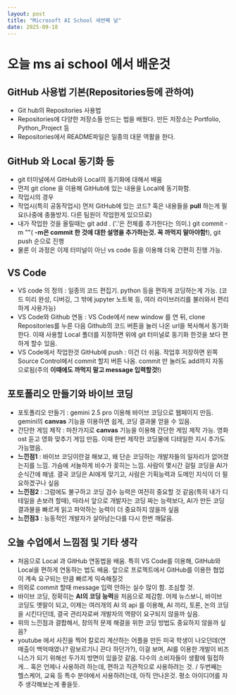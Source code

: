 ```yaml
---
layout: post
title: "Microsoft AI School 세번째 날"
date: 2025-09-18
---
```


# 오늘 ms ai school 에서 배운것
 
 ## GitHub 사용법 기본(Repositories등에 관하여)
  - Git hub의 Repositories 사용법
  - Repositories에 다양한 저장소들 만드는 법을 배웠다. 만든 저장소는 Portfolio, Python_Project 등
  - Repositories에서 README파일은 일종의 대문 역활을 한다.
 
 ## GitHub 와 Local 동기화 등
  - git 터미널에서 GitHub와 Local의 동기화에 대해서 배움
  - 먼저 git clone 을 이용해 GitHub에 있는 내용을 Local에 동기화함.
  - 작업시의 경우
   - 작업시(특히 공동작업시) 먼저 GitHub에 있는 코드? 혹은 내용들을 **pull** 하는게 필요(나중에 충돌방지. 다른 팀원이 작업한게 있으므로)
   - 내가 작업한 것을 올릴때는 git add . ('.'은 전체를 추가한다는 의미.) git commit -m ""( **-m은 commit 한 것에 대한 설명을 추가하는것. 꼭 까먹지 말아야함!**), git push 순으로 진행
   - 물론 이 과정은 이제 터미널이 아닌 vs code 등을 이용해 더욱 간편히 진행 가능.

 ## VS Code 
  - VS code 의 정의 : 일종의 코드 편집기. python 등을 편하게 코딩하는게 가능. (코드 미리 완성, 디버깅, 그 밖에 jupyter 노트북 등, 여러 라이브러리를 불러와서 편리하게 사용가능)
  - VS Code와 Github 연동 : VS Code에서 new window 를 연 뒤, clone Repositories를 누른 다음 Github의 코드 버튼을 눌러 나온 url을 복사해서 동기화 한다. 이때 사용할 Local 폴더를 지정하면 위에 git 터미널로 동기화 한것을 보다 편하게 할수 있음.
  - VS Code에서 작업한것 GitHub에 push : 이건 더 쉬움. 작업후 저장하면 왼쪽 Source Control에서 commit 할지 버튼 나옴. commit 만 눌러도 add까지 자동으로됨(주의 **이때에도 까먹지 말고 message 입력할것!**)

 ## 포토폴리오 만들기와 바이브 코딩
  - 포토폴리오 만들기 : gemini 2.5 pro 이용해 바이브 코딩으로 웹페이지 만듬. gemini의 **canvas** 기능을 이용하면 쉽게, 코딩 결과물 얻을 수 있음.
  - 간단한 게임 제작 : 마찬가지로 **canvas** 기능을 이용해 간단한 게임 제작 가능. 영화 ost 듣고 영화 맞추기 게임 만듬. 이때 한번 제작한 코딩물에 디테일한 지시 추가도 가능했음.
  - **느낀점1** : 바이브 코딩이란걸 해보고, 왜 단순 코딩하는 개발자들의 일자리가 없어졌는지를 느낌. 가슴에 서늘하게 비수가 꽂히는 느낌. 사람이 몇시간 걸릴 코딩을 AI가 순식간에 해냄. 결국 코딩은 AI에게 맞기고, 사람은 기획능력과 도메인 지식이 더 필요하겠구나 싶음
  - **느낀점2** : 그럼에도 불구하고 코딩 검수 능력은 여전히 중요할 것 같음(특히 내가 디테일을 손보려 할때), 따라서 앞으로 개발자는 코딩 짜는 능력보다, AI가 만든 코딩 결과물을 빠르게 읽고 파악하는 능력이 더 중요하지 않을까 싶음
  - **느낀점3** : 능동적인 개발자가 살아남는다를 다시 한번 깨닳음.

## 오늘 수업에서 느낌점 및 기타 생각
 - 처음으로 Local 과 GitHub 연동법을 배움. 특히 VS Code를 이용해, GitHub와 Local을 편하게 연동하는 법도 배움. 앞으로 프로젝트에서 GitHub를 이용한 협업이 계속 요구되는 만큼 빠르게 익숙해질것
 - 의외로 commit 할때 message 입력 안하는 실수 많이 함. 조심할 것.
 - 바이브 코딩, 정확히는 **AI의 코딩 능력**을 처음으로 체감함. 어제 뉴스보니, 바이브 코딩도 옛말이 되고, 이제는 여러개의 AI 의 api 를 이용해, AI 끼리, 토론, 논의 코딩을 시킨다던데, 결국 관리자로써 개발자의 역량이 요구되지 않을까 싶음. 
 - 위의 느낀점과 결합해서, 창의적 문제 해결을 위한 코딩 방법도 중요하지 않을까 싶음?
 - youtube 에서 사진을 찍어 칼로리 계산하는 어플을 만든 미국 학생이 나오던데(연매출이 백억때였나? 람보르기니 끈다 하던가?), 이걸 보며, AI를 이용한 개발이 비즈니스가 되기 위해선 두가지 방면이 있을것 같음. 다수의 소비자들이 생활에 밀접하게... 혹은 언제나 사용하려 하는데, 편하고 직관적으로 사용하려는 것. / 두번째는 헬스케어, 교육 등 특수 분야에서 사용하려는데, 아직 안나온것. 평소 아이디어를 자주 생각해보는게 좋을듯.
